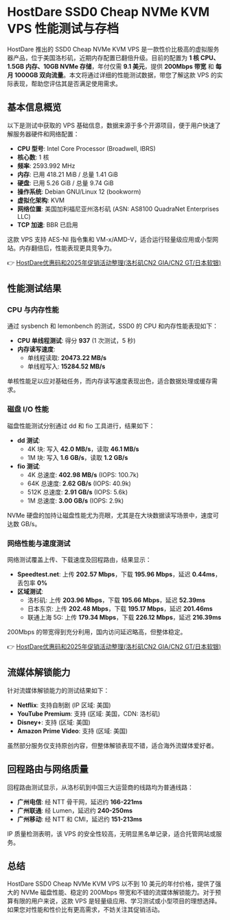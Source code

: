 # HostDare SSD0 Cheap NVMe KVM VPS 性能测试与存档

HostDare 推出的 SSD0 Cheap NVMe KVM VPS 是一款性价比极高的虚拟服务器产品，位于美国洛杉矶，近期内存配置已翻倍升级。目前的配置为 **1 核 CPU、1.5GB 内存、10GB NVMe 存储**，年付仅需 **9.1 美元**，提供 **200Mbps 带宽** 和 **每月 1000GB 双向流量**。本文将通过详细的性能测试数据，带您了解这款 VPS 的实际表现，帮助您评估其是否满足使用需求。

## 基本信息概览

以下是测试中获取的 VPS 基础信息，数据来源于多个开源项目，便于用户快速了解服务器硬件和网络配置：

- **CPU 型号**: Intel Core Processor (Broadwell, IBRS)  
- **核心数**: 1 核  
- **频率**: 2593.992 MHz  
- **内存**: 已用 418.21 MiB / 总量 1.41 GiB  
- **硬盘**: 已用 5.26 GiB / 总量 9.74 GiB  
- **操作系统**: Debian GNU/Linux 12 (bookworm)  
- **虚拟化架构**: KVM  
- **网络位置**: 美国加利福尼亚州洛杉矶 (ASN: AS8100 QuadraNet Enterprises LLC)  
- **TCP 加速**: BBR 已启用  

这款 VPS 支持 AES-NI 指令集和 VM-x/AMD-V，适合运行轻量级应用或小型网站。内存翻倍后，性能表现更具竞争力。

👉 [HostDare优惠码和2025年促销活动整理(洛杉矶CN2 GIA/CN2 GT/日本软银)](https://bit.ly/hostdare)

## 性能测试结果

### CPU 与内存性能

通过 sysbench 和 lemonbench 的测试，SSD0 的 CPU 和内存性能表现如下：

- **CPU 单线程测试**: 得分 **937** (1 次测试，5 秒)  
- **内存读写速度**:  
  - 单线程读取: **20473.22 MB/s**  
  - 单线程写入: **15284.52 MB/s**  

单核性能足以应对基础任务，而内存读写速度表现出色，适合数据处理或缓存需求。

### 磁盘 I/O 性能

磁盘性能测试分别通过 dd 和 fio 工具进行，结果如下：

- **dd 测试**:  
  - 4K 块: 写入 **42.0 MB/s**，读取 **46.1 MB/s**  
  - 1M 块: 写入 **1.6 GB/s**，读取 **1.2 GB/s**  
- **fio 测试**:  
  - 4K 总速度: **402.98 MB/s** (IOPS: 100.7k)  
  - 64K 总速度: **2.62 GB/s** (IOPS: 40.9k)  
  - 512K 总速度: **2.91 GB/s** (IOPS: 5.6k)  
  - 1M 总速度: **3.00 GB/s** (IOPS: 2.9k)  

NVMe 硬盘的加持让磁盘性能尤为亮眼，尤其是在大块数据读写场景中，速度可达数 GB/s。

### 网络性能与速度测试

网络测试覆盖上传、下载速度及回程路由，结果显示：

- **Speedtest.net**: 上传 **202.57 Mbps**，下载 **195.96 Mbps**，延迟 **0.44ms**，丢包率 **0%**  
- **区域测试**:  
  - 洛杉矶: 上传 **203.96 Mbps**，下载 **195.66 Mbps**，延迟 **52.39ms**  
  - 日本东京: 上传 **202.48 Mbps**，下载 **195.17 Mbps**，延迟 **201.46ms**  
  - 联通上海 5G: 上传 **179.34 Mbps**，下载 **226.12 Mbps**，延迟 **216.39ms**  

200Mbps 的带宽得到充分利用，国内访问延迟略高，但整体稳定。

👉 [HostDare优惠码和2025年促销活动整理(洛杉矶CN2 GIA/CN2 GT/日本软银)](https://bit.ly/hostdare)

## 流媒体解锁能力

针对流媒体解锁能力的测试结果如下：

- **Netflix**: 支持自制剧 (IP 区域: 美国)  
- **YouTube Premium**: 支持 (区域: 美国，CDN: 洛杉矶)  
- **Disney+**: 支持 (区域: 美国)  
- **Amazon Prime Video**: 支持 (区域: 美国)  

虽然部分服务仅支持原创内容，但整体解锁表现不错，适合海外流媒体爱好者。

## 回程路由与网络质量

回程路由测试显示，从洛杉矶到中国三大运营商的线路均为普通线路：

- **广州电信**: 经 NTT 骨干网，延迟约 **166-221ms**  
- **广州联通**: 经 Lumen，延迟约 **240-250ms**  
- **广州移动**: 经 NTT 和 CMI，延迟约 **151-213ms**  

IP 质量检测表明，该 VPS 的安全性较高，无明显黑名单记录，适合托管网站或服务。

## 总结

HostDare SSD0 Cheap NVMe KVM VPS 以不到 10 美元的年付价格，提供了强大的 NVMe 磁盘性能、稳定的 200Mbps 带宽和不错的流媒体解锁能力。对于预算有限的用户来说，这款 VPS 是轻量级应用、学习测试或小型项目的理想选择。如果您对性能和性价比有更高需求，不妨关注其促销活动。